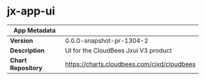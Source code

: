 # jx-app-ui

|App Metadata||
|---|---|
| **Version** | 0.0.0-snapshot-pr-1304-2 |
| **Description** | UI for the CloudBees Jxui V3 product |
| **Chart Repository** | https://charts.cloudbees.com/cjxd/cloudbees |
